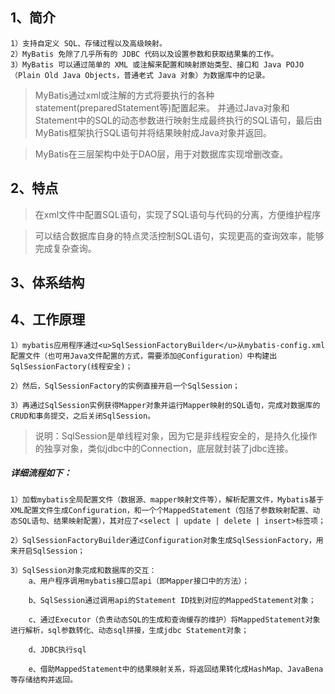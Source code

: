 1、简介
--  
    1）支持自定义 SQL、存储过程以及高级映射。
    2）MyBatis 免除了几乎所有的 JDBC 代码以及设置参数和获取结果集的工作。
    3）MyBatis 可以通过简单的 XML 或注解来配置和映射原始类型、接口和 Java POJO（Plain Old Java Objects，普通老式 Java 对象）为数据库中的记录。

> MyBatis通过xml或注解的方式将要执行的各种statement(preparedStatement等)配置起来。
> 并通过Java对象和Statement中的SQL的动态参数进行映射生成最终执行的SQL语句，最后由MyBatis框架执行SQL语句并将结果映射成Java对象并返回。 

> MyBatis在三层架构中处于DAO层，用于对数据库实现增删改查。

2、特点
--
> 在xml文件中配置SQL语句，实现了SQL语句与代码的分离，方便维护程序

> 可以结合数据库自身的特点灵活控制SQL语句，实现更高的查询效率，能够完成复杂查询。

3、体系结构
--

4、工作原理
--
    1）mybatis应用程序通过<u>SqlSessionFactoryBuilder</u>从mybatis-config.xml配置文件（也可用Java文件配置的方式，需要添加@Configuration）中构建出SqlSessionFactory(线程安全)；

    2）然后，SqlSessionFactory的实例直接开启一个SqlSession；

    3）再通过SqlSession实例获得Mapper对象并运行Mapper映射的SQL语句，完成对数据库的CRUD和事务提交，之后关闭SqlSession。

> 说明：SqlSession是单线程对象，因为它是非线程安全的，是持久化操作的独享对象，类似jdbc中的Connection，底层就封装了jdbc连接。

##### 详细流程如下：
    1）加载mybatis全局配置文件（数据源、mapper映射文件等），解析配置文件，Mybatis基于XML配置文件生成Configuration，和一个个MappedStatement（包括了参数映射配置、动态SQL语句、结果映射配置），其对应了<select | update | delete | insert>标签项；

    2）SqlSessionFactoryBuilder通过Configuration对象生成SqlSessionFactory，用来开启SqlSession；
    
    3）SqlSession对象完成和数据库的交互：
        a、用户程序调用mybatis接口层api（即Mapper接口中的方法）；
        
        b、SqlSession通过调用api的Statement ID找到对应的MappedStatement对象；
    
        c、通过Executor（负责动态SQL的生成和查询缓存的维护）将MappedStatement对象进行解析，sql参数转化、动态sql拼接，生成jdbc Statement对象；
    
        d、JDBC执行sql
        
        e、借助MappedStatement中的结果映射关系，将返回结果转化成HashMap、JavaBena等存储结构并返回。
